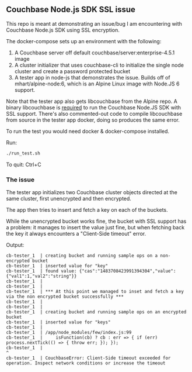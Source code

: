 ## Couchbase Node.js SDK SSL issue

This repo is meant at demonstrating an issue/bug I am encountering with Couchbase Node.js SDK using SSL encryption.

The docker-compose sets up an environment with the following:

1. A Couchbase server off default couchbase/server:enterprise-4.5.1 image
2. A cluster initializer that uses couchbase-cli to initialize the single node cluster and create a password protected bucket
3. A tester app in node-js that demonstrates the issue. Builds off of mhart/alpine-node:6, which is an Alpine Linux image with Node.JS 6 support.

Note that the tester app also gets libcouchbase from the Alpine repo. A binary libcouchbase is [required](https://developer.couchbase.com/documentation/server/current/sdk/nodejs/start-using-sdk.html) to run the Couchbase Node.JS SDK with SSL support. There's also commented-out code to compile libcouchbase from source in the tester app docker, doing so produces the same error.

To run the test you would need docker & docker-compose installed.

Run:

```bash
./run_test.sh
```

To quit: Ctrl+C

### The issue

The tester app initializes two Couchbase cluster objects directed at the same cluster, first unencrypted and then encrypted.

The app then tries to insert and fetch a key on each of the buckets.

While the unencrypted bucket works fine, the bucket with SSL support has a problem: it manages to insert the value just fine, but when fetching back the key it always encounters a "Client-Side timeout" error.

Output:

```
cb-tester_1  | creating bucket and running sample ops on a non-encrypted bucket
cb-tester_1  | inserted value for "key"
cb-tester_1  | found value: {"cas":"1483708423991394304","value":{"val1":1,"val2":"string"}}
cb-tester_1  |
cb-tester_1  |
cb-tester_1  | *** At this point we managed to inset and fetch a key via the non encrypted bucket successfully ***
cb-tester_1  |
cb-tester_1  |
cb-tester_1  | creating bucket and running sample ops on an encrypted bucket
cb-tester_1  | inserted value for "keys"
cb-tester_1  |
cb-tester_1  | /app/node_modules/few/index.js:99
cb-tester_1  |     isFunction(cb) ? cb : err => { if (err) process.nextTick(() => { throw err; }); });
cb-tester_1  |                                                                      ^
cb-tester_1  | CouchbaseError: Client-Side timeout exceeded for operation. Inspect network conditions or increase the timeout
```